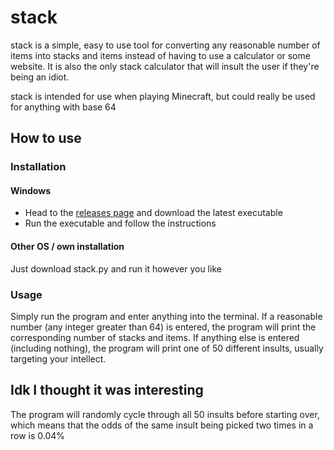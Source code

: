 # stack
stack is a simple, easy to use tool for converting any reasonable number of items into stacks and items instead of having to use a calculator or some website. It is also the only stack calculator that will insult the user if they're being an idiot.

stack is intended for use when playing Minecraft, but could really be used for anything with base 64

## How to use

### Installation

#### Windows
- Head to the [releases page](https://github.com/Pontana22/stack/releases) and download the latest executable
- Run the executable and follow the instructions

#### Other OS / own installation
Just download stack.py and run it however you like

### Usage
Simply run the program and enter anything into the terminal. If a reasonable number (any integer greater than 64) is entered, the program will print the corresponding number of stacks and items. If anything else is entered (including nothing), the program will print one of 50 different insults, usually targeting your intellect. 

## Idk I thought it was interesting
The program will randomly cycle through all 50 insults before starting over, which means that the odds of the same insult being picked two times in a row is 0.04%
